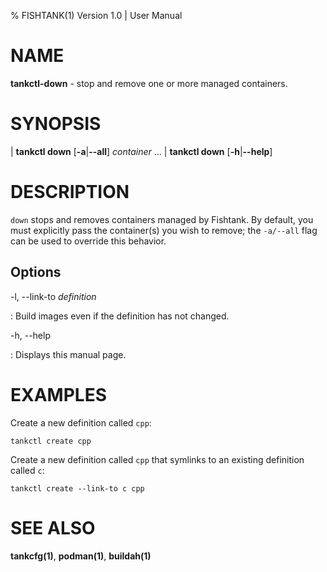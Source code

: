 % FISHTANK(1) Version 1.0 | User Manual

NAME
====
**tankctl-down** - stop and remove one or more managed containers.

SYNOPSIS
========

| **tankctl down** \[**-a**|**--all**\] *container* ...
| **tankctl down** \[**-h**|**--help**\]

DESCRIPTION
===========

`down` stops and removes containers managed by Fishtank. By default, you must explicitly pass the container(s) you wish to remove; the `-a/--all` flag can be used to override this behavior.

Options
-------

-l, --link-to *definition*

: Build images even if the definition has not changed.

-h, --help

:  Displays this manual page.

EXAMPLES
========

Create a new definition called `cpp`:

```
tankctl create cpp
```

Create a new definition called `cpp` that symlinks to an existing definition called `c`:

```
tankctl create --link-to c cpp
```

SEE ALSO
========

**tankcfg(1)**, **podman(1)**, **buildah(1)**